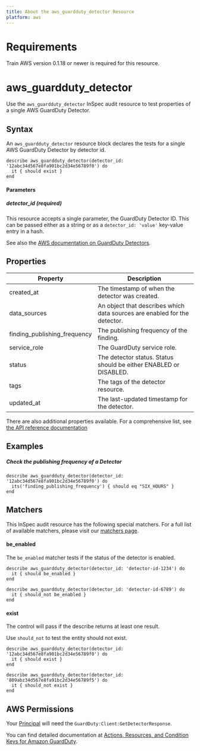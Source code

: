 ```yaml
---
title: About the aws_guardduty_detector Resource
platform: aws
---
```


# Requirements

Train AWS version 0.1.18 or newer is required for this resource.

# aws\_guardduty\_detector

Use the `aws_guardduty_detector` InSpec audit resource to test properties of a single AWS GuardDuty Detector.

## Syntax

An `aws_guardduty_detector` resource block declares the tests for a single AWS GuardDuty Detector by detector id.

    describe aws_guardduty_detector(detector_id: '12abc34d567e8fa901bc2d34e56789f0') do
      it { should exist }
    end

#### Parameters

##### detector\_id _(required)_

This resource accepts a single parameter, the GuardDuty Detector ID.
This can be passed either as a string or as a `detector_id: 'value'` key-value entry in a hash.

See also the [AWS documentation on GuardDuty Detectors](https://docs.aws.amazon.com/guardduty/latest/ug/what-is-guardduty.html).


## Properties

|Property                       | Description|
| ---                           | --- |
|created\_at                    | The timestamp of when the detector was created. |
|data\_sources                  | An object that describes which data sources are enabled for the detector. |
|finding\_publishing\_frequency | The publishing frequency of the finding. |
|service\_role                  | The GuardDuty service role. |
|status                         | The detector status. Status should be either ENABLED or DISABLED. |
|tags                           | The tags of the detector resource. |
|updated\_at                    | The last-updated timestamp for the detector. |

There are also additional properties available. For a comprehensive list, see [the API reference documentation](https://docs.aws.amazon.com/guardduty/latest/APIReference/API_GetDetector.html)

## Examples

##### Check the publishing frequency of a Detector
    describe aws_guardduty_detector(detector_id: '12abc34d567e8fa901bc2d34e56789f0') do
      its('finding_publishing_frequency') { should eq "SIX_HOURS" }
    end

## Matchers

This InSpec audit resource has the following special matchers. For a full list of available matchers, please visit our [matchers page](https://www.inspec.io/docs/reference/matchers/).

#### be_enabled

The `be_enabled` matcher tests if the status of the detector is enabled.

    describe aws_guardduty_detector(detector_id: 'detector-id-1234') do
      it { should be_enabled }
    end

    describe aws_guardduty_detector(detector_id: 'detector-id-6789') do
      it { should_not be_enabled }
    end

#### exist

The control will pass if the describe returns at least one result.

Use `should_not` to test the entity should not exist.

    describe aws_guardduty_detector(detector_id: '12abc34d567e8fa901bc2d34e56789f0') do
      it { should exist }
    end

    describe aws_guardduty_detector(detector_id: '809abz34d567e8fa91bc2d34e56789f5') do
      it { should_not exist }
    end

## AWS Permissions

Your [Principal](https://docs.aws.amazon.com/IAM/latest/UserGuide/intro-structure.html#intro-structure-principal) will need the `GuardDuty:Client:GetDetectorResponse`.

You can find detailed documentation at [Actions, Resources, and Condition Keys for Amazon GuardDuty](https://docs.aws.amazon.com/guardduty/latest/ug/what-is-guardduty.html).  
